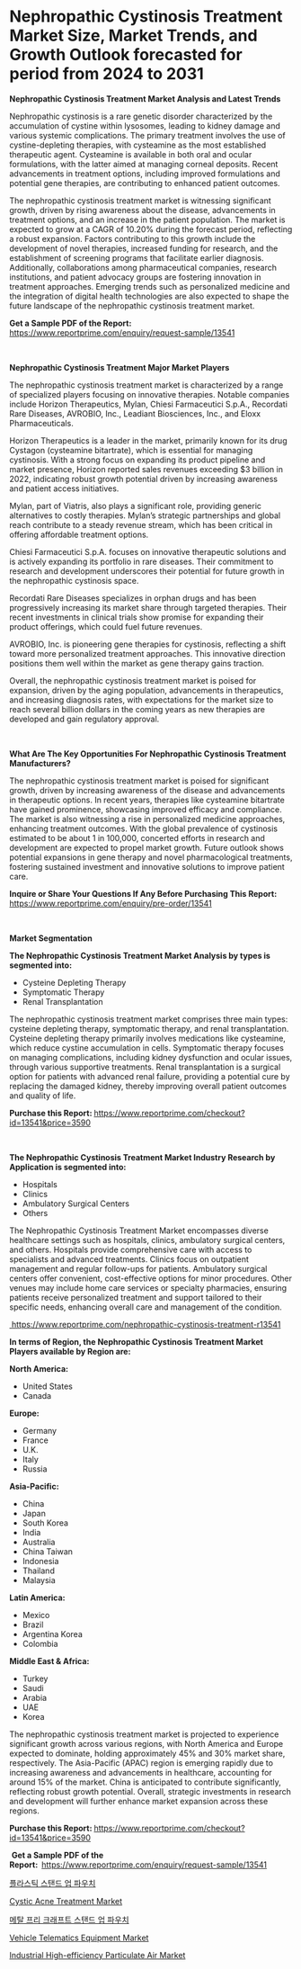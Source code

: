 <p><h1>Nephropathic Cystinosis Treatment Market Size, Market Trends, and Growth Outlook forecasted for period from 2024 to 2031</h1></p><p><strong>Nephropathic Cystinosis Treatment Market Analysis and Latest Trends</strong></p>
<p><p>Nephropathic cystinosis is a rare genetic disorder characterized by the accumulation of cystine within lysosomes, leading to kidney damage and various systemic complications. The primary treatment involves the use of cystine-depleting therapies, with cysteamine as the most established therapeutic agent. Cysteamine is available in both oral and ocular formulations, with the latter aimed at managing corneal deposits. Recent advancements in treatment options, including improved formulations and potential gene therapies, are contributing to enhanced patient outcomes.</p><p>The nephropathic cystinosis treatment market is witnessing significant growth, driven by rising awareness about the disease, advancements in treatment options, and an increase in the patient population. The market is expected to grow at a CAGR of 10.20% during the forecast period, reflecting a robust expansion. Factors contributing to this growth include the development of novel therapies, increased funding for research, and the establishment of screening programs that facilitate earlier diagnosis. Additionally, collaborations among pharmaceutical companies, research institutions, and patient advocacy groups are fostering innovation in treatment approaches. Emerging trends such as personalized medicine and the integration of digital health technologies are also expected to shape the future landscape of the nephropathic cystinosis treatment market.</p></p>
<p><strong>Get a Sample PDF of the Report:&nbsp;</strong> <a href="https://www.reportprime.com/enquiry/request-sample/13541">https://www.reportprime.com/enquiry/request-sample/13541</a></p>
<p>&nbsp;</p>
<p><strong>Nephropathic Cystinosis Treatment Major Market Players</strong></p>
<p><p>The nephropathic cystinosis treatment market is characterized by a range of specialized players focusing on innovative therapies. Notable companies include Horizon Therapeutics, Mylan, Chiesi Farmaceutici S.p.A., Recordati Rare Diseases, AVROBIO, Inc., Leadiant Biosciences, Inc., and Eloxx Pharmaceuticals.</p><p>Horizon Therapeutics is a leader in the market, primarily known for its drug Cystagon (cysteamine bitartrate), which is essential for managing cystinosis. With a strong focus on expanding its product pipeline and market presence, Horizon reported sales revenues exceeding $3 billion in 2022, indicating robust growth potential driven by increasing awareness and patient access initiatives.</p><p>Mylan, part of Viatris, also plays a significant role, providing generic alternatives to costly therapies. Mylan’s strategic partnerships and global reach contribute to a steady revenue stream, which has been critical in offering affordable treatment options.</p><p>Chiesi Farmaceutici S.p.A. focuses on innovative therapeutic solutions and is actively expanding its portfolio in rare diseases. Their commitment to research and development underscores their potential for future growth in the nephropathic cystinosis space.</p><p>Recordati Rare Diseases specializes in orphan drugs and has been progressively increasing its market share through targeted therapies. Their recent investments in clinical trials show promise for expanding their product offerings, which could fuel future revenues.</p><p>AVROBIO, Inc. is pioneering gene therapies for cystinosis, reflecting a shift toward more personalized treatment approaches. This innovative direction positions them well within the market as gene therapy gains traction.</p><p>Overall, the nephropathic cystinosis treatment market is poised for expansion, driven by the aging population, advancements in therapeutics, and increasing diagnosis rates, with expectations for the market size to reach several billion dollars in the coming years as new therapies are developed and gain regulatory approval.</p></p>
<p>&nbsp;</p>
<p><strong>What Are The Key Opportunities For Nephropathic Cystinosis Treatment Manufacturers?</strong></p>
<p><p>The nephropathic cystinosis treatment market is poised for significant growth, driven by increasing awareness of the disease and advancements in therapeutic options. In recent years, therapies like cysteamine bitartrate have gained prominence, showcasing improved efficacy and compliance. The market is also witnessing a rise in personalized medicine approaches, enhancing treatment outcomes. With the global prevalence of cystinosis estimated to be about 1 in 100,000, concerted efforts in research and development are expected to propel market growth. Future outlook shows potential expansions in gene therapy and novel pharmacological treatments, fostering sustained investment and innovative solutions to improve patient care.</p></p>
<p><strong>Inquire or Share Your Questions If Any Before Purchasing This Report:</strong> <a href="https://www.reportprime.com/enquiry/pre-order/13541">https://www.reportprime.com/enquiry/pre-order/13541</a></p>
<p>&nbsp;</p>
<p><strong>Market Segmentation</strong></p>
<p><strong>The Nephropathic Cystinosis Treatment Market Analysis by types is segmented into:</strong></p>
<p><ul><li>Cysteine Depleting Therapy</li><li>Symptomatic Therapy</li><li>Renal Transplantation</li></ul></p>
<p><p>The nephropathic cystinosis treatment market comprises three main types: cysteine depleting therapy, symptomatic therapy, and renal transplantation. Cysteine depleting therapy primarily involves medications like cysteamine, which reduce cystine accumulation in cells. Symptomatic therapy focuses on managing complications, including kidney dysfunction and ocular issues, through various supportive treatments. Renal transplantation is a surgical option for patients with advanced renal failure, providing a potential cure by replacing the damaged kidney, thereby improving overall patient outcomes and quality of life.</p></p>
<p><strong>Purchase this Report:&nbsp;</strong><a href="https://www.reportprime.com/checkout?id=13541&price=3590">https://www.reportprime.com/checkout?id=13541&price=3590</a></p>
<p>&nbsp;</p>
<p><strong>The Nephropathic Cystinosis Treatment Market Industry Research by Application is segmented into:</strong></p>
<p><ul><li>Hospitals</li><li>Clinics</li><li>Ambulatory Surgical Centers</li><li>Others</li></ul></p>
<p><p>The Nephropathic Cystinosis Treatment Market encompasses diverse healthcare settings such as hospitals, clinics, ambulatory surgical centers, and others. Hospitals provide comprehensive care with access to specialists and advanced treatments. Clinics focus on outpatient management and regular follow-ups for patients. Ambulatory surgical centers offer convenient, cost-effective options for minor procedures. Other venues may include home care services or specialty pharmacies, ensuring patients receive personalized treatment and support tailored to their specific needs, enhancing overall care and management of the condition.</p></p>
<p><a href="https://www.reportprime.com/nephropathic-cystinosis-treatment-r13541">&nbsp;https://www.reportprime.com/nephropathic-cystinosis-treatment-r13541</a></p>
<p><strong>In terms of Region, the Nephropathic Cystinosis Treatment Market Players available by Region are:</strong></p>
<p>
    <p> <strong> North America: </strong>
        <ul>
            <li>United States</li>
            <li>Canada</li>
        </ul>
        </p> 
    <p> <strong> Europe: </strong>
        <ul>
            <li>Germany</li>
            <li>France</li>
            <li>U.K.</li>
            <li>Italy</li>
            <li>Russia</li>
        </ul>
        </p> 
    <p> <strong> Asia-Pacific: </strong>
        <ul>
            <li>China</li>
            <li>Japan</li>
            <li>South Korea</li>
            <li>India</li>
            <li>Australia</li>
            <li>China Taiwan</li>
            <li>Indonesia</li>
            <li>Thailand</li>
            <li>Malaysia</li>
        </ul>
        </p> 
    <p> <strong> Latin America: </strong>
        <ul>
            <li>Mexico</li>
            <li>Brazil</li>
            <li>Argentina Korea</li>
            <li>Colombia</li>
        </ul>
        </p> 
    <p> <strong> Middle East & Africa: </strong>
        <ul>
            <li>Turkey</li>
            <li>Saudi</li>
            <li>Arabia</li>
            <li>UAE</li>
            <li>Korea</li>
        </ul>
    </p>
    </p>
<p><p>The nephropathic cystinosis treatment market is projected to experience significant growth across various regions, with North America and Europe expected to dominate, holding approximately 45% and 30% market share, respectively. The Asia-Pacific (APAC) region is emerging rapidly due to increasing awareness and advancements in healthcare, accounting for around 15% of the market. China is anticipated to contribute significantly, reflecting robust growth potential. Overall, strategic investments in research and development will further enhance market expansion across these regions.</p></p>
<p><strong>Purchase this Report: </strong><a href="https://www.reportprime.com/checkout?id=13541&price=3590">https://www.reportprime.com/checkout?id=13541&price=3590</a></p>
<p>&nbsp;<strong>Get a Sample PDF of the Report:&nbsp;&nbsp;</strong><a href="https://www.reportprime.com/enquiry/request-sample/13541">https://www.reportprime.com/enquiry/request-sample/13541</a></p>
<p><strong></strong></p>
<p><p><a href="https://medium.com/@zolajenkins98/%EC%84%B8%EA%B3%84-plastic-stand-up-pouches-market-%EC%9D%80-2024%EC%97%90%EC%84%9C-2031%EB%A1%9C-%EC%97%B0%ED%8F%89%EA%B7%A0-%EC%A6%9D%EA%B0%80%EC%9C%A8%EC%9D%84-%EB%B3%B4%EC%9D%BC-%EA%B2%83%EC%9C%BC%EB%A1%9C-%EC%98%88%EC%83%81%EB%90%A9%EB%8B%88%EB%8B%A4-077eac33936e?postPublishedType=initial">플라스틱 스탠드 업 파우치</a></p><p><a href="https://github.com/JubayerMia832/Market-Research-Report-List-1/blob/main/cystic-acne-treatment-market.md">Cystic Acne Treatment Market</a></p><p><a href="https://medium.com/@zolajenkins98/%EC%84%B8%EA%B3%84-metal-free-kraft-stand-up-pouches-market-%EC%9D%80-2024%EC%97%90%EC%84%9C-2031%EB%A1%9C-%EC%97%B0%ED%8F%89%EA%B7%A0-%EC%A6%9D%EA%B0%80%EC%9C%A8%EC%9D%84-%EB%B3%B4%EC%9D%BC-%EA%B2%83%EC%9C%BC%EB%A1%9C-%EC%98%88%EC%83%81%EB%90%A9%EB%8B%88%EB%8B%A4-8911b60e7ff6?postPublishedType=initial">메탈 프리 크래프트 스탠드 업 파우치</a></p><p><a href="https://medium.com/@hesterorn/the-global-vehicle-telematics-equipment-market-identifies-drivers-restraints-opportunities-and-14a07c65a22a">Vehicle Telematics Equipment Market</a></p><p><a href="https://issuu.com/reportprime-2/docs/industrial-high-efficiency-particul_b67ca3610f003a">Industrial High-efficiency Particulate Air Market</a></p></p>
